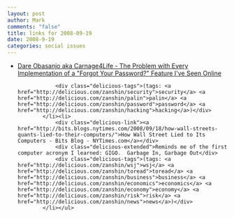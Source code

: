 ```yaml
--- 
layout: post
author: Mark
comments: "false"
title: links for 2008-09-19
date: 2008-9-19
categories: social issues
---
```

<ul class="delicious"><li>
                <div class="delicious-link"><a href="http://www.25hoursaday.com/weblog/2008/09/19/TheProblemWithEveryImplementationOfAForgotYourPasswordFeatureIveSeenOnline.aspx">Dare Obasanjo aka Carnage4Life - The Problem with Every Implementation of a &quot;Forgot Your Password?&quot; Feature I&#039;ve Seen Online</a></div>
                
                <div class="delicious-tags">(tags: <a href="http://delicious.com/zanshin/security">security</a> <a href="http://delicious.com/zanshin/palin">palin</a> <a href="http://delicious.com/zanshin/password">password</a> <a href="http://delicious.com/zanshin/hacking">hacking</a>)</div>
            </li><li>
                <div class="delicious-link"><a href="http://bits.blogs.nytimes.com/2008/09/18/how-wall-streets-quants-lied-to-their-computers/">How Wall Street Lied to Its Computers - Bits Blog - NYTimes.com</a></div>
                <div class="delicious-extended">Reminds me of the first computer acronym I learned: GIGO.  Garbage In, Garbage Out</div>
                <div class="delicious-tags">(tags: <a href="http://delicious.com/zanshin/wsj">wsj</a> <a href="http://delicious.com/zanshin/toread">toread</a> <a href="http://delicious.com/zanshin/business">business</a> <a href="http://delicious.com/zanshin/economics">economics</a> <a href="http://delicious.com/zanshin/economy">economy</a> <a href="http://delicious.com/zanshin/risk">risk</a> <a href="http://delicious.com/zanshin/news">news</a>)</div>
            </li></ul>
